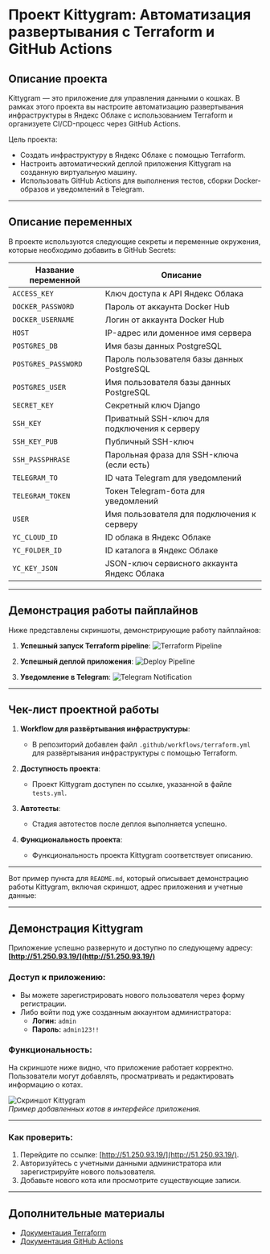 # Проект Kittygram: Автоматизация развертывания с Terraform и GitHub Actions

## Описание проекта

Kittygram — это приложение для управления данными о кошках. В рамках этого проекта вы настроите автоматизацию развертывания инфраструктуры в Яндекс Облаке с использованием Terraform и организуете CI/CD-процесс через GitHub Actions.

Цель проекта:
- Создать инфраструктуру в Яндекс Облаке с помощью Terraform.
- Настроить автоматический деплой приложения Kittygram на созданную виртуальную машину.
- Использовать GitHub Actions для выполнения тестов, сборки Docker-образов и уведомлений в Telegram.

---

## Описание переменных

В проекте используются следующие секреты и переменные окружения, которые необходимо добавить в GitHub Secrets:

| Название переменной | Описание |
|---------------------|----------|
| `ACCESS_KEY`        | Ключ доступа к API Яндекс Облака |
| `DOCKER_PASSWORD`   | Пароль от аккаунта Docker Hub |
| `DOCKER_USERNAME`   | Логин от аккаунта Docker Hub |
| `HOST`              | IP-адрес или доменное имя сервера |
| `POSTGRES_DB`       | Имя базы данных PostgreSQL |
| `POSTGRES_PASSWORD` | Пароль пользователя базы данных PostgreSQL |
| `POSTGRES_USER`     | Имя пользователя базы данных PostgreSQL |
| `SECRET_KEY`        | Секретный ключ Django |
| `SSH_KEY`           | Приватный SSH-ключ для подключения к серверу |
| `SSH_KEY_PUB`       | Публичный SSH-ключ |
| `SSH_PASSPHRASE`    | Парольная фраза для SSH-ключа (если есть) |
| `TELEGRAM_TO`       | ID чата Telegram для уведомлений |
| `TELEGRAM_TOKEN`    | Токен Telegram-бота для уведомлений |
| `USER`              | Имя пользователя для подключения к серверу |
| `YC_CLOUD_ID`       | ID облака в Яндекс Облаке |
| `YC_FOLDER_ID`      | ID каталога в Яндекс Облаке |
| `YC_KEY_JSON`       | JSON-ключ сервисного аккаунта Яндекс Облака |

---

## Демонстрация работы пайплайнов

Ниже представлены скриншоты, демонстрирующие работу пайплайнов:

1. **Успешный запуск Terraform pipeline**:
   ![Terraform Pipeline](img/scr3.png)

2. **Успешный деплой приложения**:
   ![Deploy Pipeline](img/src1.png)

3. **Уведомление в Telegram**:
   ![Telegram Notification](img/src2.png)

---
## Чек-лист проектной работы

1. **Workflow для развёртывания инфраструктуры**:
   - В репозиторий добавлен файл `.github/workflows/terraform.yml` для развёртывания инфраструктуры с помощью Terraform.

2. **Доступность проекта**:
   - Проект Kittygram доступен по ссылке, указанной в файле `tests.yml`.

3. **Автотесты**:
   - Стадия автотестов после деплоя выполняется успешно.

4. **Функциональность проекта**:
   - Функциональность проекта Kittygram соответствует описанию.

---

Вот пример пункта для `README.md`, который описывает демонстрацию работы Kittygram, включая скриншот, адрес приложения и учетные данные:

---

## Демонстрация Kittygram

Приложение успешно развернуто и доступно по следующему адресу:  
**[http://51.250.93.19/](http://51.250.93.19/)**

### Доступ к приложению:
- Вы можете зарегистрировать нового пользователя через форму регистрации.
- Либо войти под уже созданным аккаунтом администратора:
  - **Логин:** `admin`  
  - **Пароль:** `admin123!!`

### Функциональность:
На скриншоте ниже видно, что приложение работает корректно. Пользователи могут добавлять, просматривать и редактировать информацию о котах.  

![Скриншот Kittygram](img/scr4.png)  
_Пример добавленных котов в интерфейсе приложения._

---

### Как проверить:
1. Перейдите по ссылке: [http://51.250.93.19/](http://51.250.93.19/).
2. Авторизуйтесь с учетными данными администратора или зарегистрируйте нового пользователя.
3. Добавьте нового кота или просмотрите существующие записи.

---

## Дополнительные материалы

- [Документация Terraform](https://www.terraform.io/docs)
- [Документация GitHub Actions](https://docs.github.com/en/actions)

